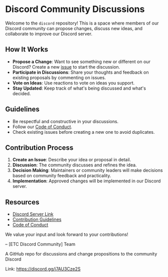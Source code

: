 # Discord Community Discussions

Welcome to the `discord` repository! This is a space where members of our Discord community can propose changes, discuss new ideas, and collaborate to improve our Discord server.

## How It Works
- **Propose a Change**: Want to see something new or different on our Discord? Create a new [issue](https://github.com/ethereumclassic/discord/issues) to start the discussion.
- **Participate in Discussions**: Share your thoughts and feedback on existing proposals by commenting on issues.
- **Vote on Ideas**: Use reactions to vote on ideas you support.
- **Stay Updated**: Keep track of what's being discussed and what's decided.

## Guidelines
- Be respectful and constructive in your discussions.
- Follow our [Code of Conduct](https://github.com/ethereumclassic/discord/blob/main/code-of-conduct.md).
- Check existing issues before creating a new one to avoid duplicates.

## Contribution Process
1. **Create an Issue**: Describe your idea or proposal in detail.
2. **Discussion**: The community discusses and refines the idea.
3. **Decision Making**: Maintainers or community leaders will make decisions based on community feedback and practicality.
4. **Implementation**: Approved changes will be implemented in our Discord server.

## Resources
- [Discord Server Link](https://www.ethereumclassic.org/discord)
- [Contribution Guidelines](https://github.com/ethereumclassic/discord/pulls)
- [Code of Conduct](https://github.com/ethereumclassic/discord/blob/main/code-of-conduct.md)

We value your input and look forward to your contributions!

– [ETC Discord Community] Team

A GitHub repo for discussions and change propositions to the community Discord

Link: https://discord.gg/j7AU3Cze2S
